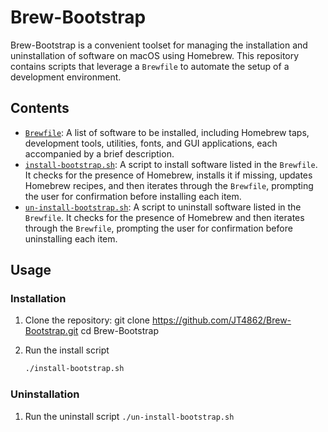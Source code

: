 # Brew-Bootstrap

Brew-Bootstrap is a convenient toolset for managing the installation and uninstallation of software on macOS using Homebrew. This repository contains scripts that leverage a `Brewfile` to automate the setup of a development environment.

## Contents

- [`Brewfile`](https://github.com/JT4862/Brew-Bootstrap/blob/brewfile/Brewfile): A list of software to be installed, including Homebrew taps, development tools, utilities, fonts, and GUI applications, each accompanied by a brief description.
- [`install-bootstrap.sh`](https://github.com/JT4862/Brew-Bootstrap/blob/brewfile/install-bootstrap.sh): A script to install software listed in the `Brewfile`. It checks for the presence of Homebrew, installs it if missing, updates Homebrew recipes, and then iterates through the `Brewfile`, prompting the user for confirmation before installing each item.
- [`un-install-bootstrap.sh`](https://github.com/JT4862/Brew-Bootstrap/blob/brewfile/un-install-bootstrap.sh): A script to uninstall software listed in the `Brewfile`. It checks for the presence of Homebrew and then iterates through the `Brewfile`, prompting the user for confirmation before uninstalling each item.

## Usage

### Installation

1. Clone the repository:
   git clone https://github.com/JT4862/Brew-Bootstrap.git
   cd Brew-Bootstrap

2. Run the install script
	```bash 
	./install-bootstrap.sh 

### Uninstallation

1. Run the uninstall script
```./un-install-bootstrap.sh```